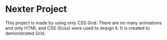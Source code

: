 # Nexter Project

This project is made by using only CSS Grid. There are no many animations and only HTML and CSS (Scss) were used to design it. It is created to demonstrated Grid.
